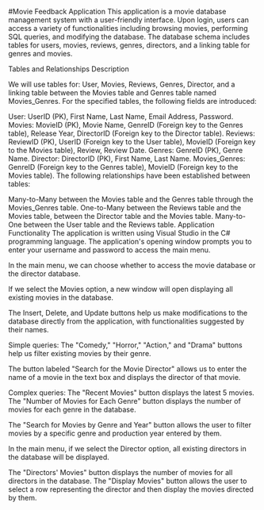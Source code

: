 #Movie Feedback Application
This application is a movie database management system with a user-friendly interface. Upon login, users can access a variety of functionalities including browsing movies, performing SQL queries, and modifying the database. The database schema includes tables for users, movies, reviews, genres, directors, and a linking table for genres and movies.

Tables and Relationships Description

We will use tables for: User, Movies, Reviews, Genres, Director, and a linking table between the Movies table and Genres table named Movies_Genres.
For the specified tables, the following fields are introduced:

User: UserID (PK), First Name, Last Name, Email Address, Password.
Movies: MovieID (PK), Movie Name, GenreID (Foreign key to the Genres table), Release Year, DirectorID (Foreign key to the Director table).
Reviews: ReviewID (PK), UserID (Foreign key to the User table), MovieID (Foreign key to the Movies table), Review, Review Date.
Genres: GenreID (PK), Genre Name.
Director: DirectorID (PK), First Name, Last Name.
Movies_Genres: GenreID (Foreign key to the Genres table), MovieID (Foreign key to the Movies table).
The following relationships have been established between tables:

Many-to-Many between the Movies table and the Genres table through the Movies_Genres table.
One-to-Many between the Reviews table and the Movies table, between the Director table and the Movies table.
Many-to-One between the User table and the Reviews table.
Application Functionality
The application is written using Visual Studio in the C# programming language.
The application's opening window prompts you to enter your username and password to access the main menu.

In the main menu, we can choose whether to access the movie database or the director database.

If we select the Movies option, a new window will open displaying all existing movies in the database.

The Insert, Delete, and Update buttons help us make modifications to the database directly from the application, with functionalities suggested by their names.

Simple queries:
The "Comedy," "Horror," "Action," and "Drama" buttons help us filter existing movies by their genre.

The button labeled "Search for the Movie Director" allows us to enter the name of a movie in the text box and displays the director of that movie.

Complex queries:
The "Recent Movies" button displays the latest 5 movies.
The "Number of Movies for Each Genre" button displays the number of movies for each genre in the database.

The "Search for Movies by Genre and Year" button allows the user to filter movies by a specific genre and production year entered by them.

In the main menu, if we select the Director option, all existing directors in the database will be displayed.

The "Directors' Movies" button displays the number of movies for all directors in the database.
The "Display Movies" button allows the user to select a row representing the director and then display the movies directed by them.
